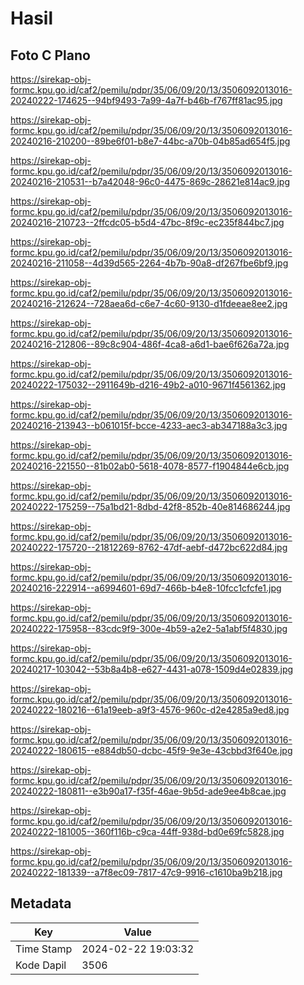 # Hasil

## Foto C Plano

https://sirekap-obj-formc.kpu.go.id/caf2/pemilu/pdpr/35/06/09/20/13/3506092013016-20240222-174625--94bf9493-7a99-4a7f-b46b-f767ff81ac95.jpg

https://sirekap-obj-formc.kpu.go.id/caf2/pemilu/pdpr/35/06/09/20/13/3506092013016-20240216-210200--89be6f01-b8e7-44bc-a70b-04b85ad654f5.jpg

https://sirekap-obj-formc.kpu.go.id/caf2/pemilu/pdpr/35/06/09/20/13/3506092013016-20240216-210531--b7a42048-96c0-4475-869c-28621e814ac9.jpg

https://sirekap-obj-formc.kpu.go.id/caf2/pemilu/pdpr/35/06/09/20/13/3506092013016-20240216-210723--2ffcdc05-b5d4-47bc-8f9c-ec235f844bc7.jpg

https://sirekap-obj-formc.kpu.go.id/caf2/pemilu/pdpr/35/06/09/20/13/3506092013016-20240216-211058--4d39d565-2264-4b7b-90a8-df267fbe6bf9.jpg

https://sirekap-obj-formc.kpu.go.id/caf2/pemilu/pdpr/35/06/09/20/13/3506092013016-20240216-212624--728aea6d-c6e7-4c60-9130-d1fdeeae8ee2.jpg

https://sirekap-obj-formc.kpu.go.id/caf2/pemilu/pdpr/35/06/09/20/13/3506092013016-20240216-212806--89c8c904-486f-4ca8-a6d1-bae6f626a72a.jpg

https://sirekap-obj-formc.kpu.go.id/caf2/pemilu/pdpr/35/06/09/20/13/3506092013016-20240222-175032--2911649b-d216-49b2-a010-9671f4561362.jpg

https://sirekap-obj-formc.kpu.go.id/caf2/pemilu/pdpr/35/06/09/20/13/3506092013016-20240216-213943--b061015f-bcce-4233-aec3-ab347188a3c3.jpg

https://sirekap-obj-formc.kpu.go.id/caf2/pemilu/pdpr/35/06/09/20/13/3506092013016-20240216-221550--81b02ab0-5618-4078-8577-f1904844e6cb.jpg

https://sirekap-obj-formc.kpu.go.id/caf2/pemilu/pdpr/35/06/09/20/13/3506092013016-20240222-175259--75a1bd21-8dbd-42f8-852b-40e814686244.jpg

https://sirekap-obj-formc.kpu.go.id/caf2/pemilu/pdpr/35/06/09/20/13/3506092013016-20240222-175720--21812269-8762-47df-aebf-d472bc622d84.jpg

https://sirekap-obj-formc.kpu.go.id/caf2/pemilu/pdpr/35/06/09/20/13/3506092013016-20240216-222914--a6994601-69d7-466b-b4e8-10fcc1cfcfe1.jpg

https://sirekap-obj-formc.kpu.go.id/caf2/pemilu/pdpr/35/06/09/20/13/3506092013016-20240222-175958--83cdc9f9-300e-4b59-a2e2-5a1abf5f4830.jpg

https://sirekap-obj-formc.kpu.go.id/caf2/pemilu/pdpr/35/06/09/20/13/3506092013016-20240217-103042--53b8a4b8-e627-4431-a078-1509d4e02839.jpg

https://sirekap-obj-formc.kpu.go.id/caf2/pemilu/pdpr/35/06/09/20/13/3506092013016-20240222-180216--61a19eeb-a9f3-4576-960c-d2e4285a9ed8.jpg

https://sirekap-obj-formc.kpu.go.id/caf2/pemilu/pdpr/35/06/09/20/13/3506092013016-20240222-180615--e884db50-dcbc-45f9-9e3e-43cbbd3f640e.jpg

https://sirekap-obj-formc.kpu.go.id/caf2/pemilu/pdpr/35/06/09/20/13/3506092013016-20240222-180811--e3b90a17-f35f-46ae-9b5d-ade9ee4b8cae.jpg

https://sirekap-obj-formc.kpu.go.id/caf2/pemilu/pdpr/35/06/09/20/13/3506092013016-20240222-181005--360f116b-c9ca-44ff-938d-bd0e69fc5828.jpg

https://sirekap-obj-formc.kpu.go.id/caf2/pemilu/pdpr/35/06/09/20/13/3506092013016-20240222-181339--a7f8ec09-7817-47c9-9916-c1610ba9b218.jpg


## Metadata

| Key        | Value               |
| ---------- | ------------------- |
| Time Stamp | 2024-02-22 19:03:32 |
| Kode Dapil | 3506                |




